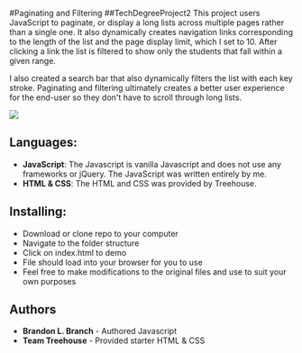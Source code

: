 #Paginating and Filtering 
##TechDegreeProject2
This project users JavaScript to paginate, or display a long lists across multiple pages rather than a single one.  It also dynamically creates navigation links corresponding to the length of the list and the page display limit, which I set to 10.  After clicking a link the list is filtered to show only the students that fall within a given range.  

I also created a search bar that also dynamically filters the list with each key stroke.
Paginating and filtering ultimately creates a better user experience for the end-user so they don't have to scroll through long lists.  

![](img/sampleScreenshot.PNG)

## Languages:
* **JavaScript**: The Javascript is vanilla Javascript and does not use any frameworks or jQuery.  The JavaScript was written entirely by me.
* **HTML & CSS**: The HTML and CSS was provided by Treehouse.  

## Installing:

* Download or clone repo to your computer
* Navigate to the folder structure
* Click on index.html to demo
* File should load into your browser for you to use
* Feel free to make modifications to the original files and use to suit your own purposes

## Authors

* **Brandon L. Branch** - Authored Javascript 
* **Team Treehouse** - Provided starter HTML & CSS
